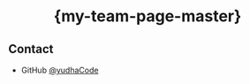 <!-- Please update value in the {}  -->

<h1 align="center">{my-team-page-master}</h1>

## Contact

- GitHub [@yudhaCode](https://{github.com/yudhaCode})
